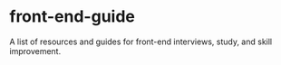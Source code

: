 # front-end-guide
A list of resources and guides for front-end interviews, study, and skill improvement.

